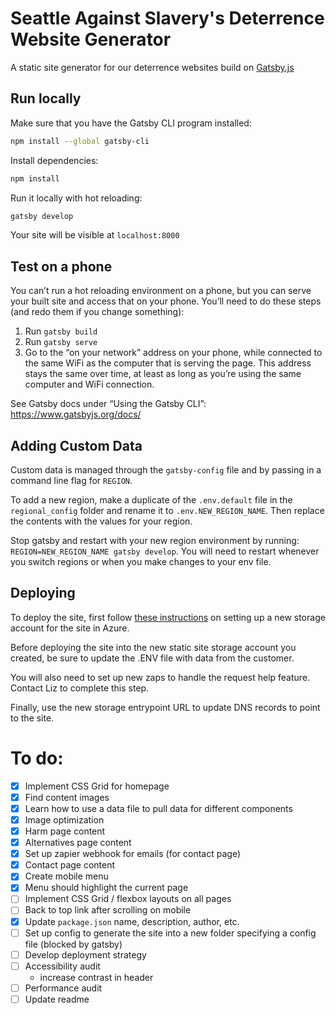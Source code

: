 # Seattle Against Slavery's Deterrence Website Generator

A static site generator for our deterrence websites build on [Gatsby.js](https://www.gatsbyjs.org)

## Run locally

Make sure that you have the Gatsby CLI program installed:

```sh
npm install --global gatsby-cli
```

Install dependencies:

```sh
npm install
```

Run it locally with hot reloading:

```sh
gatsby develop
```

Your site will be visible at `localhost:8000`

## Test on a phone

You can’t run a hot reloading environment on a phone, but you can serve your built site and access that on your phone. You’ll need to do these steps (and redo them if you change something):
1. Run `gatsby build`
2. Run `gatsby serve`
3. Go to the “on your network” address on your phone, while connected to the same WiFi as the computer that is serving the page. This address stays the same over time, at least as long as you’re using the same computer and WiFi connection.

See Gatsby docs under “Using the Gatsby CLI”: https://www.gatsbyjs.org/docs/

## Adding Custom Data

Custom data is managed through the `gatsby-config` file and by passing in a command line flag for `REGION`.

To add a new region, make a duplicate of the `.env.default` file in the `regional_config` folder and rename it to `.env.NEW_REGION_NAME`. Then replace the contents with the values for your region.

Stop gatsby and restart with your new region environment by running: `REGION=NEW_REGION_NAME gatsby develop`. You will need to restart whenever you switch regions or when you make changes to your env file.

## Deploying

To deploy the site, first follow [these instructions](https://www.gatsbyjs.org/blog/2018-11-05-deploying-gatsby-to-azure/) on setting up a new storage account for the site in Azure.

Before deploying the site into the new static site storage account you created, be sure to update the .ENV file with data from the customer.

You will also need to set up new zaps to handle the request help feature. Contact Liz to complete this step.

Finally, use the new storage entrypoint URL to update DNS records to point to the site.

# To do:

* [x] Implement CSS Grid for homepage
* [x] Find content images
* [x] Learn how to use a data file to pull data for different components
* [x] Image optimization
* [x] Harm page content
* [x] Alternatives page content
* [x] Set up zapier webhook for emails (for contact page)
* [x] Contact page content
* [x] Create mobile menu
* [x] Menu should highlight the current page
* [ ] Implement CSS Grid / flexbox layouts on all pages
* [ ] Back to top link after scrolling on mobile
* [x] Update `package.json` name, description, author, etc.
* [ ] Set up config to generate the site into a new folder specifying a config file (blocked by gatsby)
* [ ] Develop deployment strategy
* [ ] Accessibility audit
  * increase contrast in header
* [ ] Performance audit
* [ ] Update readme
